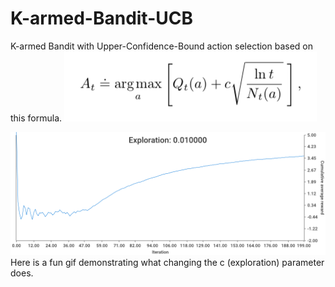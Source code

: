 # K-armed-Bandit-UCB
K-armed Bandit with Upper-Confidence-Bound action selection based on this formula.
![formula](https://github.com/Mathisco-01/K-armed-Bandit-UCB/blob/master/imgs/formula.png?raw=true)


![gif](https://github.com/Mathisco-01/K-armed-Bandit-UCB/blob/master/exploration.gif?raw=true)
Here is a fun gif demonstrating what changing the c (exploration) parameter does.
